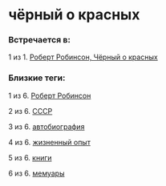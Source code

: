 # чёрный о красных

### Встречается в:

1 из 1. [Роберт Робинсон, Чёрный о красных](../Книги/Мемуары/Роберт%20Робинсон%20-%20Чёрный%20о%20красных.md)


### Близкие теги:

1 из 6. [Роберт Робинсон](../__tags/robert_robinson.md)

2 из 6. [СССР](../__tags/sssr.md)

3 из 6. [автобиография](../__tags/avtobiografiya.md)

4 из 6. [жизненный опыт](../__tags/zhiznennyy_opyt.md)

5 из 6. [книги](../__tags/knigi.md)

6 из 6. [мемуары](../__tags/memuary.md)

